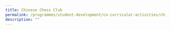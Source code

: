 ```yaml
---
title: Chinese Chess Club
permalink: /programmes/student-development/co-curricular-activities/chinese-chess-club/
description: ""
---
```


